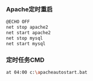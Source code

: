 ### Apache定时重启
```Bash
@ECHO OFF
net stop apache2
net start apache2
net stop mysql
net start mysql
```
### 定时任务CMD
```Bash
at 04:00 c:\apacheautostart.bat
```